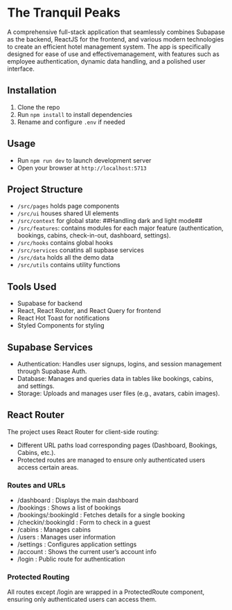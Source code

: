 # The Tranquil Peaks

A comprehensive full-stack application that seamlessly combines Subapase as the backend, ReactJS for the frontend, and various modern technologies to create an efficient hotel management system. The app is specifically designed for ease of use and effectivemanagement, with features such as employee authentication, dynamic data handling, and a polished
user interface.

## Installation

1. Clone the repo
2. Run `npm install` to install dependencies
3. Rename and configure `.env` if needed

## Usage

- Run `npm run dev` to launch development server
- Open your browser at `http://localhost:5713`

## Project Structure

- `/src/pages` holds page components
- `/src/ui` houses shared UI elements
- `/src/context` for global state: ##Handling dark and light mode##
- `/src/features`: contains modules for each major feature (authentication, bookings, cabins, check-in-out, dashboard, settings).
- `/src/hooks` contains global hooks
- `/src/services` conatins all supbase services
- `/src/data` holds all the demo data
- `/src/utils` contains utility functions

## Tools Used

- Supabase for backend
- React, React Router, and React Query for frontend
- React Hot Toast for notifications
- Styled Components for styling

## Supabase Services

- Authentication: Handles user signups, logins, and session management through Supabase Auth.
- Database: Manages and queries data in tables like bookings, cabins, and settings.
- Storage: Uploads and manages user files (e.g., avatars, cabin images).

## React Router

The project uses React Router for client-side routing:

- Different URL paths load corresponding pages (Dashboard, Bookings, Cabins, etc.).
- Protected routes are managed to ensure only authenticated users access certain areas.

### Routes and URLs

- /dashboard : Displays the main dashboard
- /bookings : Shows a list of bookings
- /bookings/:bookingId : Fetches details for a single booking
- /checkin/:bookingId : Form to check in a guest
- /cabins : Manages cabins
- /users : Manages user information
- /settings : Configures application settings
- /account : Shows the current user’s account info
- /login : Public route for authentication

### Protected Routing

All routes except /login are wrapped in a ProtectedRoute component, ensuring only authenticated users can access them.
